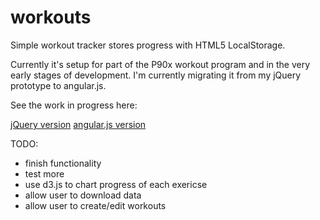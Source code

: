 workouts
========

Simple workout tracker stores progress with HTML5 LocalStorage.

Currently it's setup for part of the P90x workout program and in the very early stages of development. I'm currently migrating it from my jQuery prototype to angular.js.

See the work in progress here:

[jQuery version](http://www.cameronhill.net/dev/workout/index.html)
[angular.js version](http://www.cameronhill.net/dev/workout/angular.html)


TODO:
- finish functionality
- test more
- use d3.js to chart progress of each exericse
- allow user to download data
- allow user to create/edit workouts
